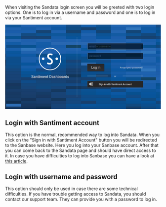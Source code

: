 
When visiting the Sandata login screen you will be greeted with two login options. One is to log in via a username and password and one is to log in via your Santiment account.

![](09_sandata_login.png)

## Login with Santiment account

This option is the normal, recommended way to log into Sandata. When you click on the "Sign in with Santiment Account" button you will be redirected to the Sanbase website. 
Here you log into your Sanbase account. After that you can come back to the Sandata page and should have direct access to it. In case you have difficulties to log into Sanbase you can have a look at [this article](/sanbase/logging-into-sanbase/).

## Login with username and password

This option should only be used in case there are some technical difficulties. If you have trouble getting access to Sandata, you should contact our support team. They can provide you with a password to log in.
